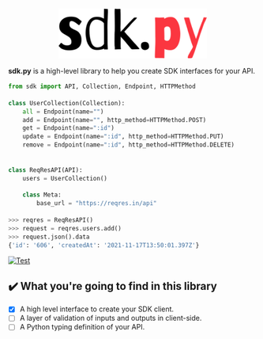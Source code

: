<p align="center">
  <img width="300" src="./assets/logo.png" alt="sdk.py logo">
</p>

**sdk.py** is a high-level library to help you create SDK interfaces for your API.

```python
from sdk import API, Collection, Endpoint, HTTPMethod

class UserCollection(Collection):
    all = Endpoint(name="")
    add = Endpoint(name="", http_method=HTTPMethod.POST)
    get = Endpoint(name=":id")
    update = Endpoint(name=":id", http_method=HTTPMethod.PUT)
    remove = Endpoint(name=":id", http_method=HTTPMethod.DELETE)


class ReqResAPI(API):
    users = UserCollection()

    class Meta:
        base_url = "https://reqres.in/api"

>>> reqres = ReqResAPI()
>>> request = reqres.users.add()
>>> request.json().data
{'id': '606', 'createdAt': '2021-11-17T13:50:01.397Z'}
```

[![Test](https://github.com/morais90/sdk.py/actions/workflows/test.yml/badge.svg)](https://github.com/morais90/sdk.py/actions/workflows/test.yml)

## :heavy_check_mark: What you're going to find in this library

- [x] A high level interface to create your SDK client.
- [ ] A layer of validation of inputs and outputs in client-side.
- [ ] A Python typing definition of your API.
